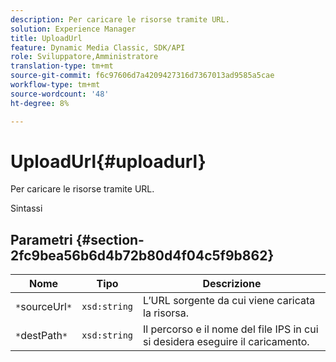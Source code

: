 ```yaml
---
description: Per caricare le risorse tramite URL.
solution: Experience Manager
title: UploadUrl
feature: Dynamic Media Classic, SDK/API
role: Sviluppatore,Amministratore
translation-type: tm+mt
source-git-commit: f6c97606d7a4209427316d7367013ad9585a5cae
workflow-type: tm+mt
source-wordcount: '48'
ht-degree: 8%

---
```



# UploadUrl{#uploadurl}

Per caricare le risorse tramite URL.

Sintassi

## Parametri {#section-2fc9bea56b6d4b72b80d4f04c5f9b862}

| Nome | Tipo | Descrizione |
|---|---|---|
| `*`sourceUrl`*` | `xsd:string` | L’URL sorgente da cui viene caricata la risorsa. |
| `*`destPath`*` | `xsd:string` | Il percorso e il nome del file IPS in cui si desidera eseguire il caricamento. |

